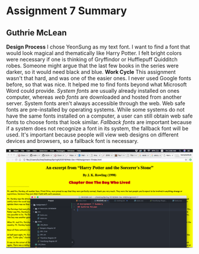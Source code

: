 # Assignment 7 Summary
## Guthrie McLean

**Design Process** I chose YeonSung as my text font. I want to find a font that would look magical and thematically like Harry Potter. I felt bright colors were necessary if one is thinking of Gryffindor or Hufflepuff Quidditch robes. Someone might argue that the last few books in the series were darker, so it would need black and blue.
**Work Cycle** This assignment wasn't that hard, and was one of the easier ones. I never used Google fonts before, so that was nice. It helped me to find fonts beyond what Microsoft Word could provide.
*System fonts* are usually already installed on ones computer, whereas *web fonts* are downloaded and hosted from another server. System fonts aren't always accessible through the web. Web safe fonts are pre-installed by operating systems. While some systems do not have the same fonts installed on a computer, a user can still obtain web safe fonts to choose fonts that look similar. *Fallback fonts* are important because if a system does not recognize a font in its system, the fallback font will be used. It's important because people will view web designs on different devices and browsers, so a fallback font is necessary.

![screenshot](https://github.com/Gu3ree/Web-Dev-HW/blob/master/Assignment-7/images/Screen%20Shot%202018-05-11%20at%202.56.25%20AM.png)
